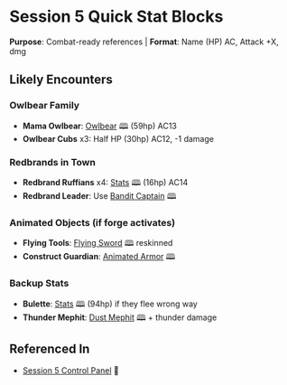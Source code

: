 # Session 5 Quick Stat Blocks
**Purpose**: Combat-ready references | **Format**: Name (HP) AC, Attack +X, dmg

## Likely Encounters

### Owlbear Family
- **Mama Owlbear**: [Owlbear](https://www.dndbeyond.com/monsters/16975-owlbear) 🕮 (59hp) AC13
- **Owlbear Cubs** x3: Half HP (30hp) AC12, -1 damage

### Redbrands in Town
- **Redbrand Ruffians** x4: [Stats](https://www.dndbeyond.com/monsters/2560835-redbrand-ruffian) 🕮 (16hp) AC14
- **Redbrand Leader**: Use [Bandit Captain](https://www.dndbeyond.com/monsters/16799-bandit-captain) 🕮

### Animated Objects (if forge activates)
- **Flying Tools**: [Flying Sword](https://www.dndbeyond.com/monsters/16865-flying-sword) 🕮 reskinned
- **Construct Guardian**: [Animated Armor](https://www.dndbeyond.com/monsters/16786-animated-armor) 🕮

### Backup Stats
- **Bulette**: [Stats](https://www.dndbeyond.com/monsters/16825-bulette) 🕮 (94hp) if they flee wrong way
- **Thunder Mephit**: [Dust Mephit](https://www.dndbeyond.com/monsters/16929-dust-mephit) 🕮 + thunder damage

## Referenced In
- [Session 5 Control Panel](../../00-INDEX.md) 📍